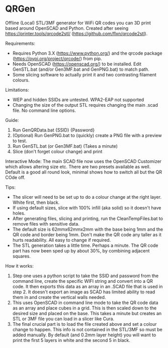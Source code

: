 # QRGen

Offline (Local) STL/3MF generator for WiFi QR codes you can 3D print based around OpenSCAD and Python. Created after seeing https://printer.tools/qrcode2stl/ (https://github.com/flxn/qrcode2stl).

Requirements:
- Requires Python 3.X (https://www.python.org/) and the qrcode package (https://pypi.org/project/qrcode/) from pip.
- Needs OpenSCAD (https://openscad.org/) to be installed. Edit GenSTL.bat (and/or Gen3MF.bat and GenPNG.bat) to match path.
- Some slicing software to actually print it and two contrasting filament colours.

Limitations:
- WEP and hidden SSIDs are untested. WPA2-EAP not supported
- Changing the size of the output STL requires changing the main .scad file. No command line options.

Guide:
1) Run GenQRData.bat {SSID} {Password}
2) (Optional) Run GenPNG.bat to (quickly) create a PNG file with a preview to test.
3) Run GenSTL.bat (or Gen3MF.bat) (Takes a minute)
4) Slice (don't forget colour change) and print

Interactive Mode:
The main SCAD file now uses the OpenSCAD Customizer which allows altering size etc. There are two presets available as well. Default is a good all round look, minimal shows how to switch all but the QR COde off.

Tips:
- The slicer will need to be set up to do a colour change at the right layer. White first, then black.
- If using default sizes, slice with 100% infill (aka solid) so it doesn't have holes.
- After generating files, slicing and printing, run the CleanTempFiles.bat to remove files with sensitive data.
- The default size is 62mmx62mmx2mm with the base being 1mm and the QR code and border being 1mm. Don't make the QR code any taller as it hurts readability. All easy to change if required.
- The STL generation takes a little time. Perhaps a minute. The QR code part has now been sped up by about 30%, by combining adjacent squares. 

How it works:
1) Step one uses a python script to take the SSID and password from the command line, create the specific WIFI string and convert into a QR code. It then exports this data as an array in an .SCAD file that is used in step 2. It doesn't export an image as SCAD has limited ability to read them in and create the vertical walls needed.
2) This uses OpenSCAD in command line mode to take the QR code data as an array and place cubes in a grid. This is then scaled down to the desired size and placed on the base. This takes a minute but creates an STL or 3MF file you can load in a slicer like Cura.
3) The final crucial part is to load the file created above and set a colour change to happen. This info is not contained in the STL/3MF so must be added manually. By default (and 0.2mm layer height) you will want to print the first 5 layers in white and the second 5 in black.
